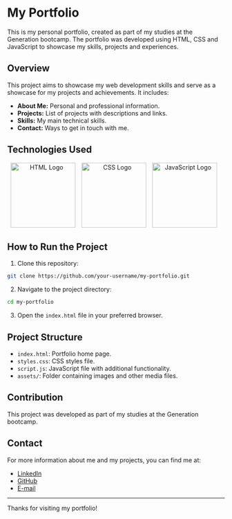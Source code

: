 # My Portfolio

This is my personal portfolio, created as part of my studies at the Generation bootcamp. The portfolio was developed using HTML, CSS and JavaScript to showcase my skills, projects and experiences.

## Overview

This project aims to showcase my web development skills and serve as a showcase for my projects and achievements. It includes:

- **About Me:** Personal and professional information.
- **Projects:** List of projects with descriptions and links.
- **Skills:** My main technical skills.
- **Contact:** Ways to get in touch with me.

## Technologies Used

<p align="center">
 <img src="https://upload.wikimedia.org/wikipedia/commons/6/61/HTML5_logo_and_wordmark.svg" width="150" height="150" alt="HTML Logo" style="margin-right: 10px;">
 <img src="https://upload.wikimedia.org/wikipedia/commons/d/d5/CSS3_logo_and_wordmark.svg" width="150" height="150" alt="CSS Logo" style="margin-right: 10px;">
 <img src="https://upload.wikimedia.org/wikipedia/commons/b/ba/Javascript_badge.svg" width="150" height="150" alt="JavaScript Logo" style="margin-right: 10px;">
</p>

## How to Run the Project

1. Clone this repository:
```bash
git clone https://github.com/your-username/my-portfolio.git
```

2. Navigate to the project directory:
```bash
cd my-portfolio
```

3. Open the `index.html` file in your preferred browser.

## Project Structure

- `index.html`: Portfolio home page.
- `styles.css`: CSS styles file.
- `script.js`: JavaScript file with additional functionality.
- `assets/`: Folder containing images and other media files.

## Contribution

This project was developed as part of my studies at the Generation bootcamp.

## Contact

For more information about me and my projects, you can find me at:

- [LinkedIn](https://www.linkedin.com/in/sansaovieira/)
- [GitHub](https://github.com/sansaovieira)
- [E-mail](mailto:vieirasansao42@gmail.com)

---
Thanks for visiting my portfolio!
